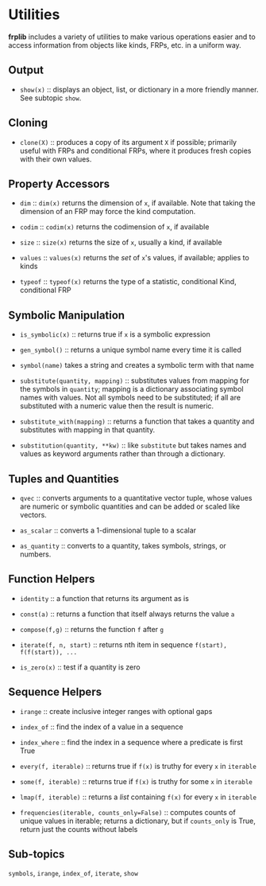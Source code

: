 # Utilities

**frplib** includes a variety of utilities to make various
operations easier and to access information from objects
like kinds, FRPs, etc. in a uniform way.

## Output

+ `show(x)` :: displays an object, list, or dictionary in a more friendly manner.
    See subtopic `show`.

## Cloning

+ `clone(X)` :: produces a copy of its argument `X` if possible; primarily useful with
    FRPs and conditional FRPs, where it produces fresh copies with their own values.

## Property Accessors

+ `dim` :: `dim(x)` returns the dimension of `x`, if available. Note that taking
      the dimension of an FRP may force the kind computation.

+ `codim` :: `codim(x)` returns the codimension of `x`, if available

+ `size` :: `size(x)` returns the size of `x`, usually a kind, if available

+ `values` :: `values(x)` returns the *set* of `x`'s values, if available; applies to kinds

+ `typeof` :: `typeof(x)` returns the type of a statistic, conditional Kind, conditional FRP


## Symbolic Manipulation

+ `is_symbolic(x)` :: returns true if `x` is a symbolic expression

+ `gen_symbol()` :: returns a unique symbol name every time it is called

+ `symbol(name)` takes a string and creates a symbolic term with that name

+ `substitute(quantity, mapping)` :: substitutes values from mapping for the
      symbols in `quantity`; mapping is a dictionary associating symbol names with values.
      Not all symbols need to be substituted; if all are substituted with a numeric value
      then the result is numeric.

+ `substitute_with(mapping)` :: returns a function that takes a quantity and substitutes
      with mapping in that quantity.

+ `substitution(quantity, **kw)` :: like `substitute` but takes names and values as
      keyword arguments rather than through a dictionary.

## Tuples and Quantities

+ `qvec` :: converts arguments to a quantitative vector tuple, whose values are
      numeric or symbolic quantities and can be added or scaled like vectors.

+ `as_scalar` :: converts a 1-dimensional tuple to a scalar

+ `as_quantity` :: converts to a quantity, takes symbols, strings, or numbers.

## Function Helpers

+ `identity` :: a function that returns its argument as is

+ `const(a)` :: returns a function that itself always returns the value `a`

+ `compose(f,g)` :: returns the function `f` after `g`

+ `iterate(f, n, start)` :: returns nth item in sequence `f(start), f(f(start)), ...`

+ `is_zero(x)` :: test if a quantity is zero

## Sequence Helpers

+ `irange` :: create inclusive integer ranges with optional gaps

+ `index_of` :: find the index of a value in a sequence

+ `index_where` :: find the index in a sequence where a predicate is first True

+ `every(f, iterable)` :: returns true if `f(x)` is truthy for every `x` in `iterable`

+ `some(f, iterable)` :: returns true if `f(x)` is truthy for some `x` in `iterable`

+ `lmap(f, iterable)` :: returns a *list* containing `f(x)` for every `x` in `iterable`

+ `frequencies(iterable, counts_only=False)` :: computes counts of
   unique values in iterable; returns a dictionary, but if
   `counts_only` is True, return just the counts without labels


## Sub-topics

`symbols`, `irange`, `index_of`, `iterate`, `show`
